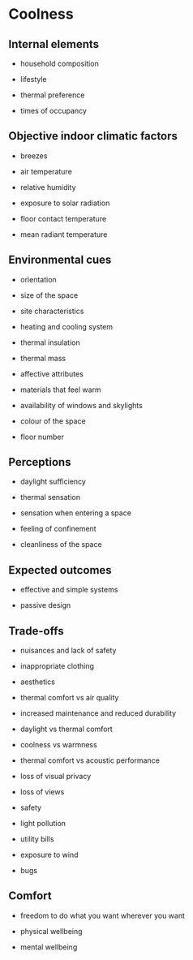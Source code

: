 # Coolness


## Internal elements 

* household composition

* lifestyle

* thermal preference

* times of occupancy



## Objective indoor climatic factors 

* breezes

* air temperature

* relative humidity

* exposure to solar radiation

* floor contact temperature

* mean radiant temperature




## Environmental cues 

* orientation

* size of the space

* site characteristics

* heating and cooling system

* thermal insulation

* thermal mass

* affective attributes

* materials that feel warm

* availability of windows and skylights

* colour of the space

* floor number





## Perceptions

* daylight sufficiency

* thermal sensation

* sensation when entering a space

* feeling of confinement

* cleanliness of the space



## Expected outcomes

* effective and simple systems

* passive design



## Trade-offs 

* nuisances and lack of safety

* inappropriate clothing

* aesthetics

* thermal comfort vs air quality

* increased maintenance and reduced durability

* daylight vs thermal comfort

* coolness vs warmness

* thermal comfort vs acoustic performance

* loss of visual privacy

* loss of views

* safety

* light pollution

* utility bills

* exposure to wind

* bugs


## Comfort

* freedom to do what you want wherever you want

* physical wellbeing

* mental wellbeing


